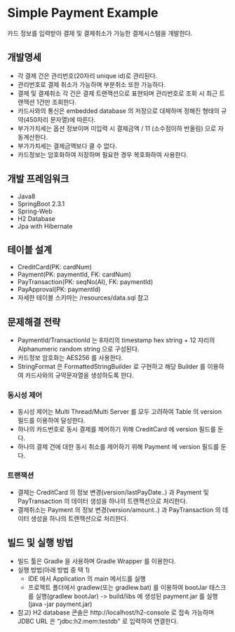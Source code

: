 # Simple Payment Example

카드 정보를 입력받아 결제 및 결제취소가 가능한 결제시스템을 개발한다.

## 개발명세

- 각 결제 건은 관리번호(20자리 unique id)로 관리된다.
- 관리번호로 결제 취소가 가능하며 부분취소 또한 가능하다.
- 결제 및 결제취소 각 건은 결제 트랜잭션으로 표현되며 관리번호로 조회 시 최근 트랜잭션 1건만 조회한다.
- 카드사와의 통신은 embedded database 의 저장으로 대체하며 정해진 형태의 규약(450자리 문자열)에 따른다.
- 부가가치세는 옵션 정보이며 미입력 시 결제금액 / 11 (소수점이하 반올림) 으로 자동계산한다.
- 부가가치세는 결제금액보다 클 수 없다.
- 카드정보는 암호화하여 저장하며 필요한 경우 복호화하여 사용한다.

## 개발 프레임워크

- Java8
- SpringBoot 2.3.1
- Spring-Web
- H2 Database
- Jpa with Hibernate

## 테이블 설계

- CreditCard(PK: cardNum)
- Payment(PK: paymentId, FK: cardNum)
- PayTransaction(PK: seqNo(AI), FK: paymentId)
- PayApproval(PK: paymentId)
- 자세한 테이블 스키마는 /resources/data.sql 참고

## 문제해결 전략

- PaymentId/TransactionId 는 8자리의 timestamp hex string + 12 자리의 Alphanumeric random string 으로 구성된다.
- 카드정보 암호화는 AES256 를 사용한다.
- StringFormat 은 FormattedStringBuilder 로 구현하고 해당 Builder 를 이용하여 카드사와의 규약문자열을 생성하도록 한다.

### 동시성 제어
- 동시성 제어는 Multi Thread/Multi Server 를 모두 고려하여 Table 의 version 필드를 이용하여 달성한다.
- 하나의 카드번호로 동시 결제를 제어하기 위해 CreditCard 에 version 필드를 둔다.
- 하나의 결제 건에 대한 동시 취소를 제어하기 위해 Payment 에 version 필드를 둔다.

### 트랜잭션
- 결제는 CreditCard 의 정보 변경(version/lastPayDate..) 과 Payment 및 PayTransaction 의 데이터 생성을 하나의 트랜잭션으로 처리한다.
- 결제취소는 Payment 의 정보 변경(version/amount..) 과 PayTransaction 의 데이터 생성을 하나의 트랜잭션으로 처리한다.

## 빌드 및 실행 방법

- 빌드 툴은 Gradle 을 사용하며 Gradle Wrapper 를 이용한다.
- 실행 방법(아래 방법 중 택 1)
	- IDE 에서 Application 의 main 메서드를 실행
	- 프로젝트 폴더에서 gradlew(또는 gradlew.bat) 를 이용하여 bootJar 태스크를 실행(gradlew bootJar) -> build/libs 에 생성된 payment.jar 를 실행(java -jar payment.jar)
- 참고) H2 database 콘솔은 http://localhost/h2-console 로 접속 가능하며 JDBC URL 은 "jdbc:h2:mem:testdb" 로 입력하여 연결한다.
